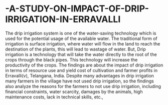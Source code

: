 # -A-STUDY-ON-IMPACT-OF-DRIP-IRRIGATION-IN-ERRAVALLI
The drip irrigation system is one of the water-saving technology which is used for the 
potential usage of the available water. The traditional form of irrigation is surface irrigation, 
where water will flow in the land to reach the destination of the plants, this will lead to 
wastage of water. But, Drip irrigation is a technology that will take the water directly to the 
root of the crops through the black pipes. This technology will increase the productivity of 
the crops. The findings are about the impact of drip irrigation in terms of resource use and 
yield cost of cultivation and farmer profits in Erravalli(v), Telangana, India. Despite many 
advantages in drip irrigation many farmers in the village have not used drip irrigation, so the 
findings also analyze the reasons for the farmers to not use drip irrigation, including financial 
constraints, water scarcity, damages by the animals, high maintenance costs, lack in technical 
skills, etc., 
